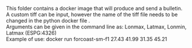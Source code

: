 This folder contains a docker image that will produce and send a bulletin. <br/>
A custom tiff can be input, however the name of the tiff file needs to be changed in the python docker file . <br/>
Arguments can be given in the command line as: Lonmax, Latmax, Lonmin, Latmax (ESPG:4326) <br/>
Example of use: docker run forcoast-sm-f1 27.43 41.99 31.35 45.21
